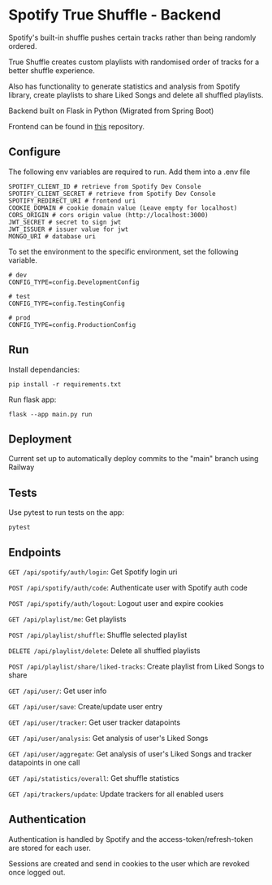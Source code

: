# Spotify True Shuffle - Backend

Spotify's built-in shuffle pushes certain tracks rather than being randomly ordered.

True Shuffle creates custom playlists with randomised order of tracks for a better shuffle experience.

Also has functionality to generate statistics and analysis from Spotify library, create playlists to share Liked Songs and delete all shuffled playlists.

Backend built on Flask in Python (Migrated from Spring Boot)

Frontend can be found in [this](https://github.com/This-Is-Ko/spotify-true-shuffle-react) repository.

## Configure

The following env variables are required to run. Add them into a .env file

    SPOTIFY_CLIENT_ID # retrieve from Spotify Dev Console
    SPOTIFY_CLIENT_SECRET # retrieve from Spotify Dev Console
    SPOTIFY_REDIRECT_URI # frontend uri
    COOKIE_DOMAIN # cookie domain value (Leave empty for localhost)
    CORS_ORIGIN # cors origin value (http://localhost:3000)
    JWT_SECRET # secret to sign jwt
    JWT_ISSUER # issuer value for jwt
    MONGO_URI # database uri

To set the environment to the specific environment, set the following variable.

    # dev
    CONFIG_TYPE=config.DevelopmentConfig

    # test
    CONFIG_TYPE=config.TestingConfig

    # prod
    CONFIG_TYPE=config.ProductionConfig

## Run

Install dependancies:
    
    pip install -r requirements.txt

Run flask app:

    flask --app main.py run

## Deployment

Current set up to automatically deploy commits to the "main" branch using Railway

## Tests

Use pytest to run tests on the app:

    pytest

## Endpoints

`GET /api/spotify/auth/login`: Get Spotify login uri

`POST /api/spotify/auth/code`: Authenticate user with Spotify auth code

`POST /api/spotify/auth/logout`: Logout user and expire cookies

`GET /api/playlist/me`: Get playlists

`POST /api/playlist/shuffle`: Shuffle selected playlist

`DELETE /api/playlist/delete`: Delete all shuffled playlists

`POST /api/playlist/share/liked-tracks`: Create playlist from Liked Songs to share

`GET /api/user/`: Get user info

`GET /api/user/save`: Create/update user entry

`GET /api/user/tracker`: Get user tracker datapoints

`GET /api/user/analysis`: Get analysis of user's Liked Songs

`GET /api/user/aggregate`: Get analysis of user's Liked Songs and tracker datapoints in one call

`GET /api/statistics/overall`: Get shuffle statistics

`GET /api/trackers/update`: Update trackers for all enabled users

## Authentication

Authentication is handled by Spotify and the access-token/refresh-token are stored for each user. 

Sessions are created and send in cookies to the user which are revoked once logged out.
